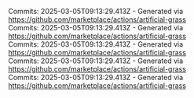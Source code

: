 Commits: 2025-03-05T09:13:29.413Z - Generated via https://github.com/marketplace/actions/artificial-grass
<br>
Commits: 2025-03-05T09:13:29.413Z - Generated via https://github.com/marketplace/actions/artificial-grass
<br>
Commits: 2025-03-05T09:13:29.413Z - Generated via https://github.com/marketplace/actions/artificial-grass
<br>
Commits: 2025-03-05T09:13:29.413Z - Generated via https://github.com/marketplace/actions/artificial-grass
<br>
Commits: 2025-03-05T09:13:29.413Z - Generated via https://github.com/marketplace/actions/artificial-grass
<br>
